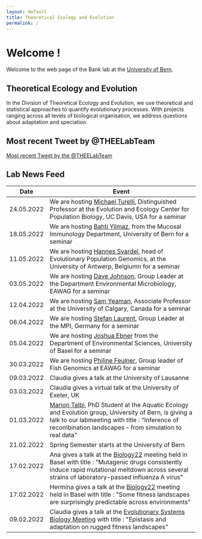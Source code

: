 ```yaml
---
layout: default
title: Theoretical Ecology and Evolution
permalink: /
---
```

# Welcome !

Welcome to the web page of the Bank lab at the [University of Bern](http://www.thee.iee.unibe.ch/index_eng.html).

## Theoretical Ecology and Evolution

In the Division of Theoretical Ecology and Evolution, we use theoretical and statistical approaches to quantify evolutionary processes. With projects ranging across all levels of biological organisation, we address questions about adaptation and speciation.

## Most recent Tweet by @THEELabTeam

<div class="twitter_feed">
  <a class="twitter-timeline" data-lang="en" data-width="550" data-height="680" data-dnt="true" data-theme="light" data-chrome="nofooter transparent" data-link-color="#15484c" data-tweet-limit="1" href="https://twitter.com/THEELabTeam?ref_src=twsrc%5Etfw">Most recent Tweet by the @THEELabTeam</a> 
  <script async src="https://platform.twitter.com/widgets.js" charset="utf-8"></script>
</div>

## Lab News Feed

Date | Event 
---  | ---
24.05.2022 | We are hosting [Michael Turelli](https://biology.ucdavis.edu/people/michael-turelli), Distinguished Professor at the Evolution and Ecology Center for Population Biology, UC Davis, USA for a seminar
18.05.2022 | We are hosting [Bahti Yilmaz](https://www.mucosalimmunology.ch/en/lab-members/dr-bahtiyar-yilmaz.html), from the Mucosal Immunology Department, University of Bern for a seminar
11.05.2022 | We are hosting [Hannes Svardel](https://www.uantwerpen.be/en/staff/hannes-svardal/svardal-lab/), head of Evolutionary Population Genomics, at the University of Antwerp, Belgiumn for a seminar
03.05.2022 | We are hosting [Dave Johnson](https://www.eawag.ch/en/aboutus/portrait/organisation/staff/profile/david-johnson/show/), Group Leader at the Department Environmental Microbiology, EAWAG for a seminar
12.04.2022 | We are hosting [Sam Yeaman](https://yeamanlab.weebly.com/), Associate Professor at the University of Calgary, Canada for a seminar
06.04.2022 | We are hosting [Stefan Laurent](https://www.mpipz.mpg.de/laurent), Group Leader at the MPI, Germany for a seminar
05.04.2022 | We are hosting [Joshua Ebner](https://duw.unibas.ch/en/research-groups/geoecology/staff/joshua-niklas-ebner/) from the Department of Environmental Sciences, University of Basel for a seminar
30.03.2022 | We are hosting [Philine Feulner](https://www.eawag.ch/en/department/fishec/main-focus/fish-genomics/), Group leader of Fish Genomics at EAWAG for a seminar
09.03.2022 | Claudia gives a talk at the University of Lausanne
03.03.2022 | Claudia gives a virtual talk at the University of Exeter, UK 
01.03.2022 | [Marion Talbi](https://www.aqua.iee.unibe.ch/about_us/team/marion_talbi/talbi_marion/index_eng.html), PhD Student at the Aquatic Ecology and Evolution group, University of Bern, is giving a talk to our labmeeting with title : "Inference of recombination landscapes – from simulation to real data"
21.02.2022 | Spring Semester starts at the University of Bern
17.02.2022 | Ana gives a talk at the [Biology22](https://biology22.ch/) meeting held in Basel with title : "Mutagenic drugs consistently induce rapid mutational meltdown across several strains of laboratory-passed influenza A virus"
17.02.2022 | Hermina gives a talk at the [Biology22](https://biology22.ch/) meeting held in Basel with title : "Some fitness landscapes are surprisingly predictable across environments"
09.02.2022 | Claudia gives a talk at the [Evolutionary Systems Biology Meeting](https://coursesandconferences.wellcomeconnectingscience.org/event/evolutionary-systems-biology-virtual-conference-20220209/) with title : "Epistasis and adaptation on rugged fitness landscapes"

